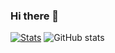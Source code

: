 ### Hi there 👋

[![Stats](https://github-readme-stats.vercel.app/api?username=davidnazareno)](https://github.com/davidnazareno/github-readme-stats)
![GitHub stats](https://github-readme-stats.vercel.app/api?username=davidnazareno&theme=dark&show_icons=true)

<!--
**DavidNazareno/DavidNazareno** is a ✨ _special_ ✨ repository because its `README.md` (this file) appears on your GitHub profile.

Here are some ideas to get you started:

- 🔭 I’m currently working on ...
- 🌱 I’m currently learning ...
- 👯 I’m looking to collaborate on ...
- 🤔 I’m looking for help with ...
- 💬 Ask me about ...
- 📫 How to reach me: ...
- 😄 Pronouns: ...
- ⚡ Fun fact: ...
-->
